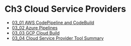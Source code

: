# Ch3 Cloud Service Providers
- [03_01 AWS CodePipeline and CodeBuild](03_01_aws_codepipeline_codebuild/README.md)
- [03_02 Azure Pipelines](03_02_azure_pipelines/README.md)
- [03_03 GCP Cloud Build](03_03_gcp_cloud_build/README.md)
- [03_04 Cloud Service Provider Tool Summary](03_04_cloud_service_provider_tool_summary/README.md)

